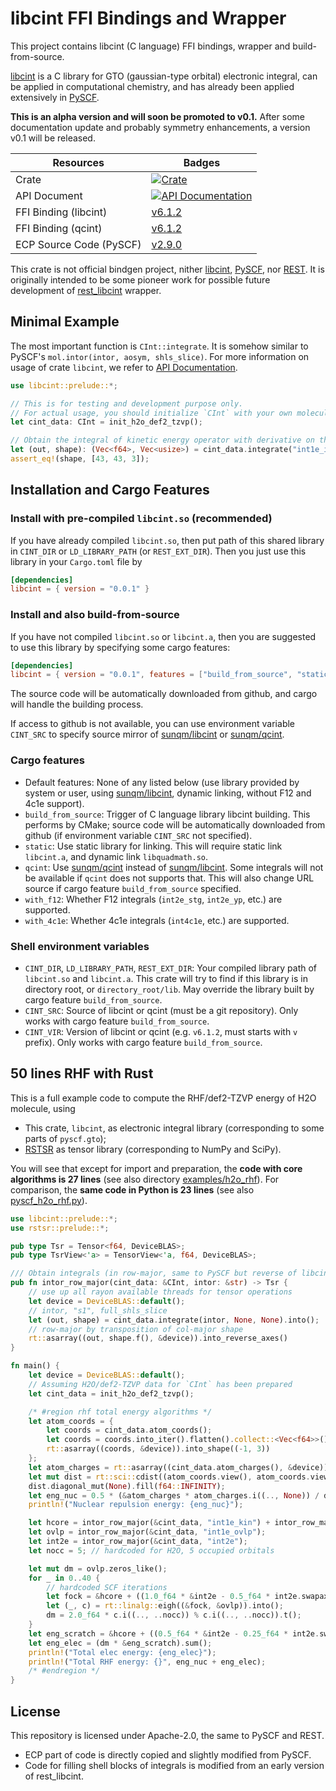 # libcint FFI Bindings and Wrapper

This project contains libcint (C language) FFI bindings, wrapper and build-from-source.

[libcint](https://github.com/sunqm/libcint) is a C library for GTO (gaussian-type orbital) electronic integral, can be applied in computational chemistry, and has already been applied extensively in [PySCF](https://github.com/pyscf/pyscf).

**This is an alpha version and will soon be promoted to v0.1.** After some documentation update and probably symmetry enhancements, a version v0.1 will be released.

| Resources | Badges |
|--|--|
| Crate | [![Crate](https://img.shields.io/crates/v/libcint.svg)](https://crates.io/crates/libcint) |
| API Document | [![API Documentation](https://docs.rs/libcint/badge.svg)](https://docs.rs/libcint) |
| FFI Binding (libcint) | [v6.1.2](https://github.com/sunqm/libcint/tree/v6.1.2) |
| FFI Binding (qcint) | [v6.1.2](https://github.com/sunqm/qcint/tree/v6.1.2) |
| ECP Source Code (PySCF) | [v2.9.0](https://github.com/pyscf/pyscf/tree/v2.9.0) |

This crate is not official bindgen project, nither [libcint](https://github.com/sunqm/libcint), [PySCF](https://github.com/pyscf/pyscf), nor [REST](https://gitee.com/RESTGroup/rest). It is originally intended to be some pioneer work for possible future development of [rest_libcint](https://gitee.com/RESTGroup/rest_libcint) wrapper.

## Minimal Example

The most important function is `CInt::integrate`. It is somehow similar to PySCF's `mol.intor(intor, aosym, shls_slice)`. For more information on usage of crate `libcint`, we refer to [API Documentation](https://docs.rs/libcint).

```rust
use libcint::prelude::*;

// This is for testing and development purpose only.
// For actual usage, you should initialize `CInt` with your own molecule data.
let cint_data: CInt = init_h2o_def2_tzvp();

// Obtain the integral of kinetic energy operator with derivative on the first orbital:
let (out, shape): (Vec<f64>, Vec<usize>) = cint_data.integrate("int1e_ipkin", None, None).into();
assert_eq!(shape, [43, 43, 3]);
```

## Installation and Cargo Features

### Install with pre-compiled `libcint.so` (recommended)

If you have already compiled `libcint.so`, then put path of this shared library in `CINT_DIR` or `LD_LIBRARY_PATH` (or `REST_EXT_DIR`). Then you just use this library in your `Cargo.toml` file by

```toml
[dependencies]
libcint = { version = "0.0.1" }
```

### Install and also build-from-source

If you have not compiled `libcint.so` or `libcint.a`, then you are suggested to use this library by specifying some cargo features:

```toml
[dependencies]
libcint = { version = "0.0.1", features = ["build_from_source", "static"] }
```

The source code will be automatically downloaded from github, and cargo will handle the building process.

If access to github is not available, you can use environment variable `CINT_SRC` to specify source mirror of [sunqm/libcint](https://github.com/sunqm/libcint) or [sunqm/qcint](https://github.com/sunqm/qcint).

### Cargo features

- Default features: None of any listed below (use library provided by system or user, using [sunqm/libcint](https://github.com/sunqm/libcint), dynamic linking, without F12 and 4c1e support).
- `build_from_source`: Trigger of C language library libcint building. This performs by CMake; source code will be automatically downloaded from github (if environment variable `CINT_SRC` not specified).
- `static`: Use static library for linking. This will require static link `libcint.a`, and dynamic link `libquadmath.so`.
- `qcint`: Use [sunqm/qcint](https://github.com/sunqm/qcint) instead of [sunqm/libcint](https://github.com/sunqm/libcint). Some integrals will not be available if `qcint` does not supports that. This will also change URL source if cargo feature `build_from_source` specified.
- `with_f12`: Whether F12 integrals (`int2e_stg`, `int2e_yp`, etc.) are supported.
- `with_4c1e`: Whether 4c1e integrals (`int4c1e`, etc.) are supported. 

### Shell environment variables

- `CINT_DIR`, `LD_LIBRARY_PATH`, `REST_EXT_DIR`: Your compiled library path of `libcint.so` and `libcint.a`. This crate will try to find if this library is in directory root, or `directory_root/lib`. May override the library built by cargo feature `build_from_source`.
- `CINT_SRC`: Source of libcint or qcint (must be a git repository). Only works with cargo feature `build_from_source`.
- `CINT_VIR`: Version of libcint or qcint (e.g. `v6.1.2`, must starts with `v` prefix). Only works with cargo feature `build_from_source`.

## 50 lines RHF with Rust

This is a full example code to compute the RHF/def2-TZVP energy of H2O molecule, using
- This crate, `libcint`, as electronic integral library (corresponding to some parts of `pyscf.gto`);
- [RSTSR](https://github.com/RESTGroup/rstsr) as tensor library (corresponding to NumPy and SciPy).

You will see that except for import and preparation, the **code with core algorithms is 27 lines** (see also directory [examples/h2o_rhf](examples/h2o_rhf)). For comparison, the **same code in Python is 23 lines** (see also [pyscf_h2o_rhf.py](libcint/scripts/pyscf_h2o_rhf.py)).

```rust
use libcint::prelude::*;
use rstsr::prelude::*;

pub type Tsr = Tensor<f64, DeviceBLAS>;
pub type TsrView<'a> = TensorView<'a, f64, DeviceBLAS>;

/// Obtain integrals (in row-major, same to PySCF but reverse of libcint)
pub fn intor_row_major(cint_data: &CInt, intor: &str) -> Tsr {
    // use up all rayon available threads for tensor operations
    let device = DeviceBLAS::default();
    // intor, "s1", full_shls_slice
    let (out, shape) = cint_data.integrate(intor, None, None).into();
    // row-major by transposition of col-major shape
    rt::asarray((out, shape.f(), &device)).into_reverse_axes()
}

fn main() {
    let device = DeviceBLAS::default();
    // Assuming H2O/def2-TZVP data for `CInt` has been prepared
    let cint_data = init_h2o_def2_tzvp();

    /* #region rhf total energy algorithms */
    let atom_coords = {
        let coords = cint_data.atom_coords();
        let coords = coords.into_iter().flatten().collect::<Vec<f64>>();
        rt::asarray((coords, &device)).into_shape((-1, 3))
    };
    let atom_charges = rt::asarray((cint_data.atom_charges(), &device));
    let mut dist = rt::sci::cdist((atom_coords.view(), atom_coords.view()));
    dist.diagonal_mut(None).fill(f64::INFINITY);
    let eng_nuc = 0.5 * (&atom_charges * atom_charges.i((.., None)) / dist).sum();
    println!("Nuclear repulsion energy: {eng_nuc}");

    let hcore = intor_row_major(&cint_data, "int1e_kin") + intor_row_major(&cint_data, "int1e_nuc");
    let ovlp = intor_row_major(&cint_data, "int1e_ovlp");
    let int2e = intor_row_major(&cint_data, "int2e");
    let nocc = 5; // hardcoded for H2O, 5 occupied orbitals

    let mut dm = ovlp.zeros_like();
    for _ in 0..40 {
        // hardcoded SCF iterations
        let fock = &hcore + ((1.0_f64 * &int2e - 0.5_f64 * int2e.swapaxes(1, 2)) * &dm).sum_axes([-1, -2]);
        let (_, c) = rt::linalg::eigh((&fock, &ovlp)).into();
        dm = 2.0_f64 * c.i((.., ..nocc)) % c.i((.., ..nocc)).t();
    }
    let eng_scratch = &hcore + ((0.5_f64 * &int2e - 0.25_f64 * int2e.swapaxes(1, 2)) * &dm).sum_axes([-1, -2]);
    let eng_elec = (dm * &eng_scratch).sum();
    println!("Total elec energy: {eng_elec}");
    println!("Total RHF energy: {}", eng_nuc + eng_elec);
    /* #endregion */
}
```

## License

This repository is licensed under Apache-2.0, the same to PySCF and REST.

- ECP part of code is directly copied and slightly modified from PySCF.
- Code for filling shell blocks of integrals is modified from an early version of rest_libcint.
